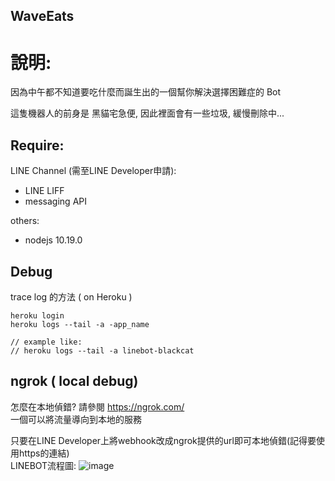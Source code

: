 ## WaveEats

# 說明:
因為中午都不知道要吃什麼而誕生出的一個幫你解決選擇困難症的 Bot

這隻機器人的前身是 黑貓宅急便, 因此裡面會有一些垃圾, 緩慢刪除中...

## Require:
LINE Channel (需至LINE Developer申請):
- LINE LIFF 
- messaging API

others: 
- nodejs 10.19.0  

## Debug

trace log 的方法 ( on Heroku )
```
heroku login
heroku logs --tail -a -app_name

// example like:
// heroku logs --tail -a linebot-blackcat
```

## ngrok ( local debug)
怎麼在本地偵錯?
請參閱 https://ngrok.com/   
一個可以將流量導向到本地的服務 

只要在LINE Developer上將webhook改成ngrok提供的url即可本地偵錯(記得要使用https的連結)  
LINEBOT流程圖:
![image](https://github.com/huanzochen/project_line_blackcat/blob/master/doc/ngrok%E6%B5%81%E7%A8%8B%E5%9C%96_new.png)

